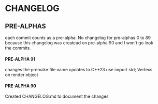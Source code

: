 # CHANGELOG

## PRE-ALPHAS
each commit counts as a pre-alpha. No changelog for pre-alphas 0 to 89 because this changelog was createad on pre-alpha 90 and I won't go look the commits.

#### PRE-ALPHA 91
changes the premake file name
updates to C++23
use import std;
Vertexs on render object

#### PRE-ALPHA 90
Created CHANGELOG.md to document the changes